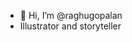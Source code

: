 - 👋 Hi, I’m @raghugopalan
- Illustrator and storyteller


<!---
raghugopalan/raghugopalan is a ✨ special ✨ repository because its `README.md` (this file) appears on your GitHub profile.
You can click the Preview link to take a look at your changes.
--->
